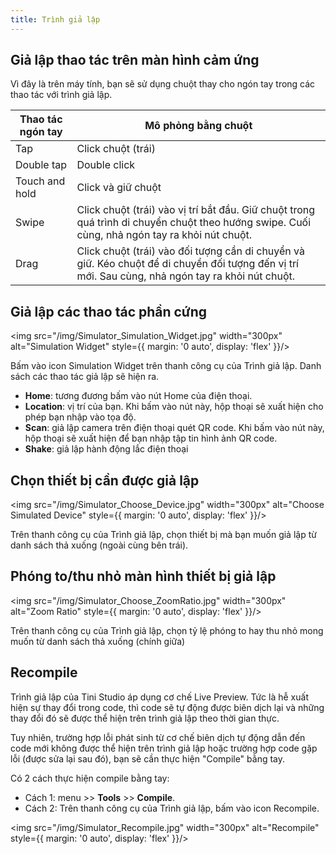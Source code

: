```yaml
---
title: Trình giả lập
---
```


## Giả lập thao tác trên màn hình cảm ứng

Vì đây là trên máy tính, bạn sẽ sử dụng chuột thay cho ngón tay trong các thao tác với trình giả lập.

| **Thao tác ngón tay** | **Mô phỏng bằng chuột**                                                                                                                           |
| --------------------- | ------------------------------------------------------------------------------------------------------------------------------------------------- |
| Tap                   | Click chuột (trái)                                                                                                                                |
| Double tap            | Double click                                                                                                                                      |
| Touch and hold        | Click và giữ chuột                                                                                                                                |
| Swipe                 | Click chuột (trái) vào vị trí bắt đầu. Giữ chuột trong quá trình di chuyển chuột theo hướng swipe. Cuối cùng, nhả ngón tay ra khỏi nút chuột.     |
| Drag                  | Click chuột (trái) vào đối tượng cần di chuyển và giữ. Kéo chuột để di chuyển đối tượng đến vị trí mới. Sau cùng, nhả ngón tay ra khỏi nút chuột. |

## Giả lập các thao tác phần cứng

<img src="/img/Simulator_Simulation_Widget.jpg" width="300px" alt="Simulation Widget" style={{ margin: '0 auto', display: 'flex' }}/>

Bấm vào icon Simulation Widget trên thanh công cụ của Trình giả lập. Danh sách các thao tác giả lập sẽ hiện ra.

- **Home**: tương đương bấm vào nút Home của điện thoại.
- **Location**: vị trí của bạn. Khi bấm vào nút này, hộp thoại sẽ xuất hiện cho phép bạn nhập vào tọa độ.
- **Scan**: giả lập camera trên điện thoại quét QR code. Khi bấm vào nút này, hộp thoại sẽ xuất hiện để bạn nhập tập tin hình ảnh QR code.
- **Shake**: giả lập hành động lắc điện thoại

## Chọn thiết bị cần được giả lập

<img src="/img/Simulator_Choose_Device.jpg" width="300px" alt="Choose Simulated Device" style={{ margin: '0 auto', display: 'flex' }}/>

Trên thanh công cụ của Trình giả lập, chọn thiết bị mà bạn muốn giả lập từ danh sách thả xuống (ngoài cùng bên trái).

## Phóng to/thu nhỏ màn hình thiết bị giả lập

<img src="/img/Simulator_Choose_ZoomRatio.jpg" width="300px" alt="Zoom Ratio" style={{ margin: '0 auto', display: 'flex' }}/>

Trên thanh công cụ của Trình giả lập, chọn tỷ lệ phóng to hay thu nhỏ mong muốn từ danh sách thả xuống (chính giữa)

## Recompile

Trình giả lập của Tini Studio áp dụng cơ chế Live Preview. Tức là hễ xuất hiện sự thay đổi trong code, thì code sẽ tự động được biên dịch lại và những thay đổi đó sẽ được thể hiện trên trình giả lập theo thời gian thực.

Tuy nhiên, trường hợp lỗi phát sinh từ cơ chế biên dịch tự động dẫn đến code mới không được thể hiện trên trình giả lập hoặc trường hợp code gặp lỗi (được sửa lại sau đó), bạn sẽ cần thực hiện "Compile" bằng tay.

Có 2 cách thực hiện compile bằng tay: 

- Cách 1: menu >> **Tools** >> **Compile**.
- Cách 2: Trên thanh công cụ của Trình giả lập, bấm vào icon Recompile.
  
<img src="/img/Simulator_Recompile.jpg" width="300px" alt="Recompile" style={{ margin: '0 auto', display: 'flex' }}/>

 
